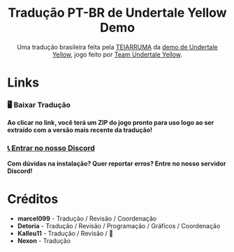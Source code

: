 <div align="center">
  <h1>Tradução PT-BR de Undertale Yellow Demo</h1>
  Uma tradução brasileira feita pela <a href="https://github.com/TEIARRUMA">TEIARRUMA</a> da <a href="https://gamejolt.com/games/UndertaleYellow/136925">demo de Undertale Yellow</a>, jogo feito por <a href="https://gamejolt.com/@TeamUTY">Team Undertale Yellow</a>.
</div>

# Links
### 🖥️ Baixar Tradução
**Ao clicar no link, você terá um ZIP do jogo pronto para uso logo ao ser extraído com a versão mais recente da tradução!**

### [📞 Entrar no nosso Discord](https://discord.gg/7DtZ7E4yYG)
**Com dúvidas na instalação? Quer reportar erros? Entre no nosso servidor Discord!**

# Créditos
- **marcel099** - Tradução / Revisão / Coordenação
- **Detoria** - Tradução / Revisão / Programação / Gráficos / Coordenação
- **Kalleu11** - Tradução / Revisão / 🐐
- **Nexon** - Tradução
